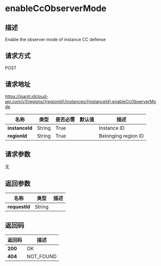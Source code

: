 # enableCcObserverMode


## 描述
Enable the observer mode of instance CC defense

## 请求方式
POST

## 请求地址
https://ipanti.jdcloud-api.com/v1/regions/{regionId}/instances/{instanceId}:enableCcObserverMode

|名称|类型|是否必需|默认值|描述|
|---|---|---|---|---|
|**instanceId**|String|True||Instance ID|
|**regionId**|String|True||Belonging region ID|

## 请求参数
无


## 返回参数
|名称|类型|描述|
|---|---|---|
|**requestId**|String||



## 返回码
|返回码|描述|
|---|---|
|**200**|OK|
|**404**|NOT_FOUND|
